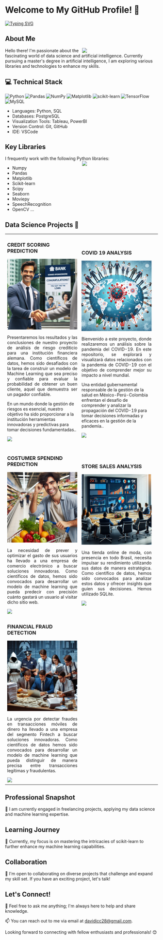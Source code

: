 # Welcome to My GitHub Profile! 👋

<a href="https://git.io/typing-svg"><img src="https://readme-typing-svg.herokuapp.com?font=Fibra+Cade&weight=500&size=41&pause=1000&color=29F719&background=E3FF2700&center=true&vCenter=true&random=false&width=435&lines=Data+Scientist" alt="Typing SVG" /></a>

## About Me
<picture> <img align="right" src="https://github.com/7oSkaaa/7oSkaaa/blob/main/Images/Right_Side.gif?raw=true" width = 250px></picture>
Hello there! I'm passionate about the fascinating world of data science and artificial intelligence. Currently pursuing a master's degree in artificial intelligence, I am exploring various libraries and technologies to enhance my skills.

## 💻 Technical Stack
![Python](https://img.shields.io/badge/python-3670A0?style=for-the-badge&logo=python&logoColor=ffdd54) ![Pandas](https://img.shields.io/badge/pandas-%23150458.svg?style=for-the-badge&logo=pandas&logoColor=white) ![NumPy](https://img.shields.io/badge/numpy-%23013243.svg?style=for-the-badge&logo=numpy&logoColor=white) ![Matplotlib](https://img.shields.io/badge/Matplotlib-%23ffffff.svg?style=for-the-badge&logo=Matplotlib&logoColor=black)
![scikit-learn](https://img.shields.io/badge/scikit--learn-%23F7931E.svg?style=for-the-badge&logo=scikit-learn&logoColor=white) ![TensorFlow](https://img.shields.io/badge/TensorFlow-%23FF6F00.svg?style=for-the-badge&logo=TensorFlow&logoColor=white)
 ![MySQL](https://img.shields.io/badge/mysql-%2300000f.svg?style=for-the-badge&logo=mysql&logoColor=white)

* Languages: Python, SQL
* Databases: PostgreSQL
* Visualization Tools: Tableau, PowerBI
* Version Control: Git, GitHub
* IDE: VSCode

## Key Libraries
I frequently work with the following Python libraries:
<picture> <img align="right" src="https://github.com/7oSkaaa/7oSkaaa/blob/main/Images/about_me.gif?raw=true" width = 250px></picture>
* Numpy
* Pandas
* Matplotlib
* Scikit-learn
* Scipy
* Seaborn
* Moviepy
* SpeechRecognition
* OpenCV
...

## Data Science Projects 🚀

<table>
<tr>
 
<td width="50%">
<h3>CREDIT SCORING PREDICTION</h3>
<div>
<a href="https://github.com/davidcarrillo10288/Credit-Scoring-Prediction" target="_blank"><img src="https://github.com/davidcarrillo10288/Hyperblog/blob/master/imagenes/credit%20scoring.jpeg" width="100%" alt="Curso básico android"></a>
<p align="justify">Presentaremos los resultados y las conclusiones de nuestro proyecto de análisis de riesgo crediticio para una institución financiera alemana. Como científicos de datos, hemos sido desafiados con la tarea de construir un modelo de Machine Learning que sea preciso y confiable para evaluar la probabilidad de obtener un buen cliente, aquel que demuestra ser un pagador confiable.

En un mundo donde la gestión de riesgos es esencial, nuestro objetivo ha sido proporcionar a la institución herramientas innovadoras y predictivas para tomar decisiones fundamentadas..</p>
<a href="https://github.com/davidcarrillo10288/Credit-Scoring-Prediction" target="_blank">
<img src="https://img.shields.io/badge/CÓDIGO-54A5DA?style=for-the-badge&logo=github&logoColor=white">
</a>
</div>                                            
</td>

<td width="50%">
<h3>COVID 19 ANALYSIS</h3>
<div>                                       
<a href="https://github.com/davidcarrillo10288/Covid-19-analysis" target="_blank"><img src="https://github.com/davidcarrillo10288/Hyperblog/blob/master/imagenes/covid19.jpeg" width="100%" alt="Curso arquitectura MVVM"></a>
<p align="justify">Bienvenido a este proyecto, donde realizaremos un análisis sobre la pandemia del COVID-19. En este repositorio, se explorará y visualizará datos relacionados con la pandemia de COVID-19 con el objetivo de comprender mejor su impacto a nivel mundial.

Una entidad gubernamental responsable de la gestión de la salud en México-Perú-Colombia enfrentan el desafío de comprender y analizar la propagación del COVID-19 para tomar decisiones informadas y eficaces en la gestión de la pandemia..</p>
</div>                                                             
<a href="https://github.com/davidcarrillo10288/Covid-19-analysis" target="_blank">
<img src="https://img.shields.io/badge/C%C3%93DIGO-7FBC7F?style=for-the-badge&logo=github&logoColor=white">
</a>
</td>
</tr>

<tr>
<td width="50%">
<h3>COSTUMER SPENDIND PREDICTION</h3>
<div>                                       
<a href="https://github.com/davidcarrillo10288/Covid-19-analysis" target="_blank"><img src="https://github.com/davidcarrillo10288/Hyperblog/blob/master/imagenes/consumer%20spending.jpeg" width=="100%" alt="Curso arquitectura MVVM"></a>
<p align="justify">La necesidad de prever y optimizar el gasto de sus usuarios ha llevado a una empresa de comercio electrónico a buscar soluciones innovadoras. Como científicos de datos, hemos sido convocados para desarrollar un modelo de machine learning que pueda predecir con precisión cuánto gastará un usuario al visitar dicho sitio web.</p>
</div>                                                             
<a href="https://github.com/davidcarrillo10288/CUSTOMER-SPENDING-PREDICTION" target="_blank">
<img src="https://img.shields.io/badge/C%C3%93DIGO-7FBC7F?style=for-the-badge&logo=github&logoColor=white">
</a>
</td>
 
<td width="50%">
<h3>STORE SALES ANALYSIS</h3>
<div>                                       
<a href="https://github.com/davidcarrillo10288/Covid-19-analysis" target="_blank"><img src="https://github.com/davidcarrillo10288/Hyperblog/blob/master/imagenes/store%20sales%20analysis.jpeg" width=="100%" alt="Curso básico android"></a>
<p align="justify">Una tienda online de moda, con presencia en todo Brasil, necesita impulsar su rendimiento utilizando sus datos de manera estratégica. Como científico de datos, hemos sido convocados para analizar estos datos y ofrecer insights que guíen sus decisiones. Hemos utilizado SQLite.</p>
</div>                                                             
<a href="https://github.com/davidcarrillo10288/Store_Sales_Analysis" target="_blank">
<img src="https://img.shields.io/badge/C%C3%93DIGO-7FBC7F?style=for-the-badge&logo=github&logoColor=white">
</a>
<td>
</tr>

<tr>
<td width="50%">
<h3>FINANCIAL FRAUD DETECTION</h3>
<div>                                       
<a href="https://github.com/davidcarrillo10288/Covid-19-analysis" target="_blank"><img src="https://github.com/davidcarrillo10288/Hyperblog/blob/master/imagenes/financial%20fraud%20detection.jpeg" width=="100%" alt="Curso arquitectura MVVM"></a>
<p align="justify">La urgencia por detectar fraudes en transacciones móviles de dinero ha llevado a una empresa del segmento Fintech a buscar soluciones innovadoras. Como científicos de datos hemos sido convocados para desarrollar un modelo de machine learning que pueda distinguir de manera precisa entre transacciones legítimas y fraudulentas.</p>
</div>                                                             
<a href="https://github.com/davidcarrillo10288/Financial-Fraud-Detection" target="_blank">
<img src="https://img.shields.io/badge/C%C3%93DIGO-7FBC7F?style=for-the-badge&logo=github&logoColor=white">
</a>
</td>

<td width="50%">
</td>
</tr>

</table> 

## Professional Snapshot
🔭 I am currently engaged in freelancing projects, applying my data science and machine learning expertise.

## Learning Journey
🌱 Currently, my focus is on mastering the intricacies of scikit-learn to further enhance my machine learning capabilities.

## Collaboration
👯 I'm open to collaborating on diverse projects that challenge and expand my skill set. If you have an exciting project, let's talk!

## Let's Connect!
💬 Feel free to ask me anything; I'm always here to help and share knowledge.

📫 You can reach out to me via email at davidicc28@gmail.com.

Looking forward to connecting with fellow enthusiasts and professionals! 😊
